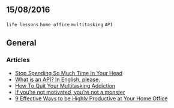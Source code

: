 15/08/2016
----------

`life lessons` `home office` `multitasking` `API`

## General

### Articles

- [Stop Spending So Much Time In Your Head](https://medium.com/art-of-practicality/stop-spending-so-much-time-in-your-head-8840de3bba01)
- [What is an API? In English, please.](https://medium.freecodecamp.com/what-is-an-api-in-english-please-b880a3214a82)
- [How To Quit Your Multitasking Addiction](https://medium.com/art-of-practicality/how-to-quit-your-multitasking-addiction-2d2edf740649)
- [If you’re not motivated, you’re not a monster](https://medium.com/hi-my-name-is-jon/if-youre-not-motivated-you-re-not-a-monster-524d646eb5c0)
- [9 Effective Ways to be Highly Productive at Your Home Office](https://medium.com/the-mission/9-effective-ways-to-be-to-be-highly-productive-at-your-home-office-ccf5c3d0afb2)
